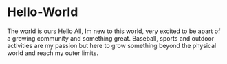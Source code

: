 # Hello-World
The world is ours 
Hello All,
Im new to this world, very excited to be apart of a growing community and something great.
Baseball, sports and outdoor activities are my passion but here to grow something beyond the physical world and reach my outer limits. 

